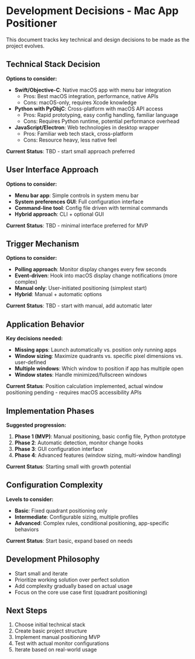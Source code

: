 # Development Decisions - Mac App Positioner

This document tracks key technical and design decisions to be made as the project evolves.

## Technical Stack Decision

**Options to consider:**
- **Swift/Objective-C**: Native macOS app with menu bar integration
  - Pros: Best macOS integration, performance, native APIs
  - Cons: macOS-only, requires Xcode knowledge
- **Python with PyObjC**: Cross-platform with macOS API access
  - Pros: Rapid prototyping, easy config handling, familiar language
  - Cons: Requires Python runtime, potential performance overhead
- **JavaScript/Electron**: Web technologies in desktop wrapper
  - Pros: Familiar web tech stack, cross-platform
  - Cons: Resource heavy, less native feel

**Current Status**: TBD - start small approach preferred

## User Interface Approach

**Options to consider:**
- **Menu bar app**: Simple controls in system menu bar
- **System preferences GUI**: Full configuration interface
- **Command-line tool**: Config file driven with terminal commands
- **Hybrid approach**: CLI + optional GUI

**Current Status**: TBD - minimal interface preferred for MVP

## Trigger Mechanism

**Options to consider:**
- **Polling approach**: Monitor display changes every few seconds
- **Event-driven**: Hook into macOS display change notifications (more complex)
- **Manual only**: User-initiated positioning (simplest start)
- **Hybrid**: Manual + automatic options

**Current Status**: TBD - start with manual, add automatic later

## Application Behavior

**Key decisions needed:**
- **Missing apps**: Launch automatically vs. position only running apps
- **Window sizing**: Maximize quadrants vs. specific pixel dimensions vs. user-defined
- **Multiple windows**: Which window to position if app has multiple open
- **Window states**: Handle minimized/fullscreen windows

**Current Status**: Position calculation implemented, actual window positioning pending - requires macOS accessibility APIs

## Implementation Phases

**Suggested progression:**
1. **Phase 1 (MVP)**: Manual positioning, basic config file, Python prototype
2. **Phase 2**: Automatic detection, monitor change hooks
3. **Phase 3**: GUI configuration interface
4. **Phase 4**: Advanced features (window sizing, multi-window handling)

**Current Status**: Starting small with growth potential

## Configuration Complexity

**Levels to consider:**
- **Basic**: Fixed quadrant positioning only
- **Intermediate**: Configurable sizing, multiple profiles
- **Advanced**: Complex rules, conditional positioning, app-specific behaviors

**Current Status**: Start basic, expand based on needs

## Development Philosophy

- Start small and iterate
- Prioritize working solution over perfect solution
- Add complexity gradually based on actual usage
- Focus on the core use case first (quadrant positioning)

## Next Steps

1. Choose initial technical stack
2. Create basic project structure
3. Implement manual positioning MVP
4. Test with actual monitor configurations
5. Iterate based on real-world usage